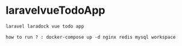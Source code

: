 # laravelvueTodoApp
```markdown 
laravel laradock vue todo app

how to run ? : docker-compose up -d nginx redis mysql workspace
